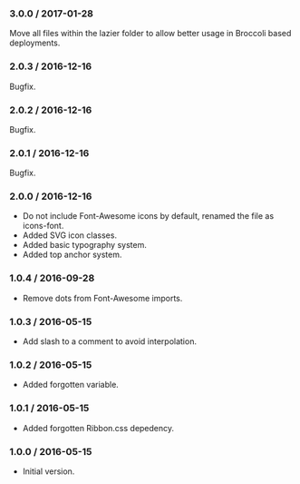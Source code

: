 ### 3.0.0 / 2017-01-28

Move all files within the lazier folder to allow better usage in Broccoli based deployments.

### 2.0.3 / 2016-12-16

Bugfix.

### 2.0.2 / 2016-12-16

Bugfix.

### 2.0.1 / 2016-12-16

Bugfix.

### 2.0.0 / 2016-12-16

* Do not include Font-Awesome icons by default, renamed the file as icons-font.
* Added SVG icon classes.
* Added basic typography system.
* Added top anchor system.

### 1.0.4 / 2016-09-28

* Remove dots from Font-Awesome imports.

### 1.0.3 / 2016-05-15

* Add slash to a comment to avoid interpolation.

### 1.0.2 / 2016-05-15

* Added forgotten variable.

### 1.0.1 / 2016-05-15

* Added forgotten Ribbon.css depedency.

### 1.0.0 / 2016-05-15

* Initial version.
